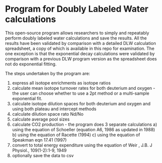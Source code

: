 # Program for Doubly Labeled Water calculations

This open-source program allows researchers to simply and repeatably perform doubly labeled water calculations and save the results.  All the results have been validated by comparison with a detailed DLW calculation spreadsheet, a copy of which is available in this repo for examination.  The one exception is that the exponential decay calculations were validated by comparison with a previous DLW program version as the spreadsheet does not do exponential fitting.

The steps undertaken by the program are:
1) express all isotope enrichments as isotope ratios
2) calculate mean isotope turnover rates for both deuterium and oxygen - the user can choose whether to use a 2pt method or a multi-sample exponential fit.
3) calculate isotope dilution spaces for both deuterium and oxygen and using both plateau and intercept methods
4) calculate dilution space rato Nd/No
5) calculate average pool sizes
6) calculate CO2 production - the program does 3 separate calculations
   a) using the equation of Schoeller (equation A6, 1986 as updated in 1988)
   b) using the equation of Racette (1994)
   c) using the equation of Speakman eqn 17.41 (1997)
7) convert to total energy expenditure using the equation of Weir , J.B. J Physiol., 109(1-2):1-9, 1949
8) optionally save the data to csv
